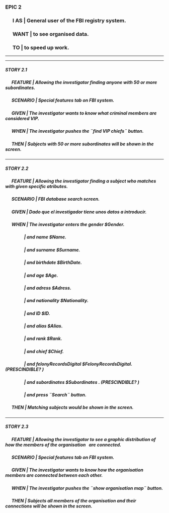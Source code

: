### EPIC 2

### &nbsp;  &nbsp; &nbsp; I AS | General user of the FBI registry system.  
### &nbsp;  &nbsp; &nbsp; WANT | to see organised data.  
### &nbsp;  &nbsp; &nbsp; TO | to speed up work.  

--------------------------------------------------------------------------------
--------------------------------------------------------------------------------

##### STORY 2.1

##### &nbsp;  &nbsp; &nbsp; FEATURE |  Allowing the investigator finding anyone with 50 or more subordinates.  
##### &nbsp;  &nbsp; &nbsp; SCENARIO | Special features tab on FBI system.    
##### &nbsp;  &nbsp; &nbsp; GIVEN | The investigator wants to know what criminal members are considered VIP.
##### &nbsp;  &nbsp; &nbsp; WHEN | The investigator pushes the ¨find VIP chiefs¨ button.
##### &nbsp;  &nbsp; &nbsp; THEN | Subjects with 50 or more subordinates will be shown in the screen.

--------------------------------------------------------------------------------
 
##### STORY 2.2     

##### &nbsp; &nbsp; &nbsp; FEATURE |  Allowing the investigator finding a subject who matches with given specific atributes.  
##### &nbsp; &nbsp; &nbsp; SCENARIO | FBI database search screen.    
##### &nbsp; &nbsp; &nbsp; GIVEN | Dado que el investigador tiene unos datos a introducir.
##### &nbsp; &nbsp; &nbsp; WHEN | The investigator enters the gender $Gender.
##### &nbsp; &nbsp; &nbsp; &nbsp; &nbsp; &nbsp; &nbsp; &nbsp; &nbsp; | and name $Name.
##### &nbsp; &nbsp; &nbsp; &nbsp; &nbsp; &nbsp; &nbsp; &nbsp; &nbsp; | and surname $Surname.
##### &nbsp; &nbsp; &nbsp; &nbsp; &nbsp; &nbsp; &nbsp; &nbsp; &nbsp; | and birthdate $BirthDate.
##### &nbsp; &nbsp; &nbsp; &nbsp; &nbsp; &nbsp; &nbsp; &nbsp; &nbsp; | and age $Age.
##### &nbsp; &nbsp; &nbsp; &nbsp; &nbsp; &nbsp; &nbsp; &nbsp; &nbsp; | and adress $Adress.
##### &nbsp; &nbsp; &nbsp; &nbsp; &nbsp;  &nbsp; &nbsp; &nbsp; &nbsp; | and nationality $Nationality.
##### &nbsp; &nbsp; &nbsp; &nbsp; &nbsp;  &nbsp; &nbsp; &nbsp; &nbsp; | and ID $ID.
##### &nbsp; &nbsp; &nbsp; &nbsp; &nbsp;  &nbsp; &nbsp; &nbsp; &nbsp; | and alias $Alias.
##### &nbsp; &nbsp; &nbsp; &nbsp; &nbsp;  &nbsp; &nbsp; &nbsp; &nbsp; | and rank $Rank.
##### &nbsp; &nbsp; &nbsp; &nbsp; &nbsp;  &nbsp; &nbsp; &nbsp; &nbsp; | and chief $Chief.
##### &nbsp; &nbsp; &nbsp; &nbsp; &nbsp;  &nbsp; &nbsp; &nbsp; &nbsp; | and felonyRecordsDigital $FelonyRecordsDigital.    (PRESCINDIBLE? )
##### &nbsp; &nbsp; &nbsp; &nbsp; &nbsp;  &nbsp; &nbsp; &nbsp; &nbsp; | and subordinates $Subordinates .                   (PRESCINDIBLE? )
##### &nbsp; &nbsp; &nbsp; &nbsp; &nbsp;  &nbsp; &nbsp; &nbsp; &nbsp; | and press ¨Search¨ button. 
##### &nbsp;  &nbsp; &nbsp; THEN | Matching subjects would be shown in the screen.

--------------------------------------------------------------------------------

##### STORY 2.3

##### &nbsp;  &nbsp; &nbsp; FEATURE |  Allowing the investigator to see a graphic distribution of how the members of the organisation  &nbsp; are connected.  
##### &nbsp;  &nbsp; &nbsp; SCENARIO | Special features tab on FBI system.   
##### &nbsp;  &nbsp; &nbsp; GIVEN | The investigator wants to know how the organisation members are connected between each other.
##### &nbsp;  &nbsp; &nbsp; WHEN | The investigator pushes the ¨show organisation map¨ button.
##### &nbsp;  &nbsp; &nbsp; THEN | Subjects all members of the organisation and their connections will be shown in the screen.


